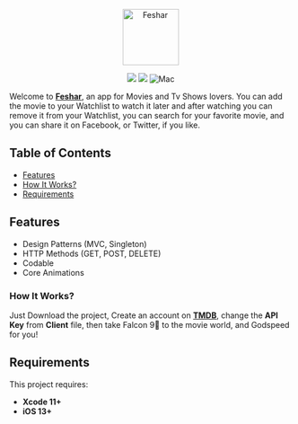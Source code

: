 
<p align="center">
<img src="https://i.imgur.com/acHexdC.png" height="100" alt="Feshar">
</a>

<p align="center">
    <img src="https://img.shields.io/badge/Swift-5-orange.svg" />
    <img src="https://img.shields.io/badge/version-1.0-magenta.svg" />
    <img src="https://img.shields.io/badge/platforms-mac-brightgreen.svg?style=flat" alt="Mac"
     />
</p>


Welcome to [**Feshar**](https://youtu.be/dOQKdlTW_iI), an app for Movies and Tv Shows lovers. You can add the movie to your Watchlist to watch it later and after watching you can remove it from your Watchlist, you can search for your favorite movie, and you can share it on Facebook, or Twitter, if you like.

## Table of Contents

* [Features](#features)
* [How It Works?](#how-it-works)
* [Requirements](#requirements)

## Features

- Design Patterns (MVC, Singleton)
- HTTP Methods (GET, POST, DELETE)
- Codable
- Core Animations

### How It Works?

Just Download the project, Create an account on [**TMDB**](https://www.themoviedb.org/account/signup?language=en-US
), change the **API Key** from **Client** file, then take Falcon 9🚀 to the movie world, and Godspeed for you!

 
## Requirements

This project requires: 
* **Xcode 11+** 
* **iOS 13+**

